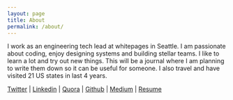 ```yaml
---
layout: page
title: About
permalink: /about/
---
```


I work as an engineering tech lead at whitepages in Seattle. I am passionate about coding, enjoy designing systems and building stellar teams. I like to learn a lot and try out new things. This will be a journal where I am planning to write them down so it can be useful for someone. I also travel and have visited 21 US states in last 4 years. 

[Twitter](https://twitter.com/dhass21)
 | 
[Linkedin](https://linkedin.com/in/bhagavathi-dhass-44b5b813)
 | 
[Quora](https://www.quora.com/profile/Bhagavathi-Dhass)
 | 
[Github](https://github.com/idlelearner)
 |
[Medium](https://medium.com/@bhagavathidhass) 
 | 
[Resume](/resume.pdf)
